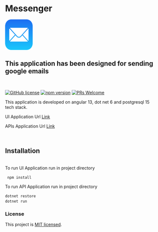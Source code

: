 # Messenger 

<img src="Messenger_UI/src/assets/mail.png" alt="Messenger" width="90" height="100">

## This application has been designed  for sending google emails

<br />

[![GitHub license](https://img.shields.io/badge/license-MIT-blue.svg)](https://github.com/facebook/react/blob/main/LICENSE) [![npm version](https://img.shields.io/npm/v/react.svg?style=flat)](https://www.npmjs.com/package/react) [![PRs Welcome](https://img.shields.io/badge/PRs-welcome-brightgreen.svg)](https://reactjs.org/docs/how-to-contribute.html#your-first-pull-request)

This application is developed on angular 13, dot net 6 and postgresql 15 tech stack.


UI Application Url [Link]()


APIs Application Url [Link]()

<br/>

## Installation

<br/>
To run UI Application run in project directory


``` sh
 npm install
```



To run API Application run in project directory


 ``` sh
 dotnet restore 
 dotnet run
 ```




### License

This project is [MIT licensed](./LICENSE).


